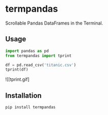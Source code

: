 # termpandas
Scrollable Pandas DataFrames in the Terminal.

## Usage

```python
import pandas as pd
from termpandas import tprint

df = pd.read_csv('titanic.csv')
tprint(df)
```

![[tprint.gif]

## Installation

```bash
pip install termpandas
```
